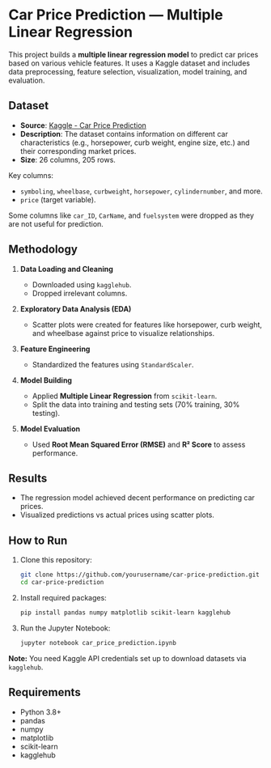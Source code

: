 # Car Price Prediction — Multiple Linear Regression

This project builds a **multiple linear regression model** to predict car prices based on various vehicle features. It uses a Kaggle dataset and includes data preprocessing, feature selection, visualization, model training, and evaluation.

## Dataset

- **Source**: [Kaggle - Car Price Prediction](https://www.kaggle.com/datasets/hellbuoy/car-price-prediction)
- **Description**: The dataset contains information on different car characteristics (e.g., horsepower, curb weight, engine size, etc.) and their corresponding market prices.
- **Size**: 26 columns, 205 rows.

Key columns:
- `symboling`, `wheelbase`, `curbweight`, `horsepower`, `cylindernumber`, and more.
- `price` (target variable).

Some columns like `car_ID`, `CarName`, and `fuelsystem` were dropped as they are not useful for prediction.

## Methodology

1. **Data Loading and Cleaning**  
   - Downloaded using `kagglehub`.
   - Dropped irrelevant columns.
   
2. **Exploratory Data Analysis (EDA)**  
   - Scatter plots were created for features like horsepower, curb weight, and wheelbase against price to visualize relationships.

3. **Feature Engineering**  
   - Standardized the features using `StandardScaler`.
   
4. **Model Building**  
   - Applied **Multiple Linear Regression** from `scikit-learn`.
   - Split the data into training and testing sets (70% training, 30% testing).

5. **Model Evaluation**  
   - Used **Root Mean Squared Error (RMSE)** and **R² Score** to assess performance.

## Results

- The regression model achieved decent performance on predicting car prices.
- Visualized predictions vs actual prices using scatter plots.

## How to Run

1. Clone this repository:

    ```bash
    git clone https://github.com/yourusername/car-price-prediction.git
    cd car-price-prediction
    ```

2. Install required packages:

    ```bash
    pip install pandas numpy matplotlib scikit-learn kagglehub
    ```

3. Run the Jupyter Notebook:

    ```bash
    jupyter notebook car_price_prediction.ipynb
    ```

**Note:** You need Kaggle API credentials set up to download datasets via `kagglehub`.

## Requirements

- Python 3.8+
- pandas
- numpy
- matplotlib
- scikit-learn
- kagglehub

